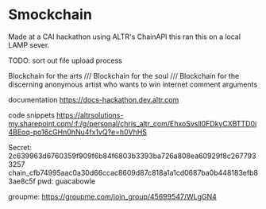 # Smockchain

Made at a CAI hackathon using ALTR's ChainAPI
this ran this on a local LAMP sever.

TODO: sort out file upload process

Blockchain for the arts /// Blockchain for the soul /// Blockchain for the discerning anonymous artist who wants to win internet comment arguments

documentation
https://docs-hackathon.dev.altr.com

code snippets
https://altrsolutions-my.sharepoint.com/:f:/g/personal/chris_altr_com/EhxoSvsll0FDkyCXBTTD0i4BEoq-po16cGHn0hNu4fx1vQ?e=h0VhHS

Secret:
2c639963d6760359f909f6b84f6803b3393ba726a808ea60929f8c2677933257
chain_cfb74995aac0a30d66ccac8609d87c818a1a1cd0687ba0b448183efb83ae8c5f
pwd: guacabowle

groupme: https://groupme.com/join_group/45699547/WLgGN4
